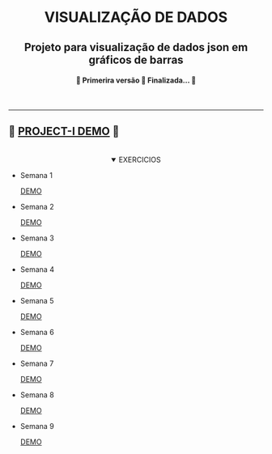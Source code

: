 <h1 align="center">VISUALIZAÇÃO DE DADOS</h1>

<h2 align="center">  Projeto para visualização de dados json em gráficos de barras</h2>
<h4 align="center"> 
	🚧  Primerira versão 🚀 Finalizada...  🚧
</h4>
</br>

----------
🌈
[PROJECT-I DEMO](https://boottd.github.io/Visualizacao-de-Dados/Projeto%20I/)
🌈 
----------
</br>
<details open>
<summary align="center">EXERCICIOS</summary>
<ul>
<li> Semana 1</li>

[DEMO](https://boottd.github.io/Visualizacao-de-Dados/Semana1/index.html)

<li> Semana 2</li>
	
[DEMO](https://boottd.github.io/Visualizacao-de-Dados/Semana2/index.html)
	
<li> Semana 3</li>
	
[DEMO](https://boottd.github.io/Visualizacao-de-Dados/Semana3/index.html)
	
<li> Semana 4</li>

[DEMO](https://boottd.github.io/Visualizacao-de-Dados/Semana4/index.html)

<li> Semana 5</li>

[DEMO](https://boottd.github.io/Visualizacao-de-Dados/Semana5/index.html)

<li> Semana 6</li>

[DEMO](https://boottd.github.io/Visualizacao-de-Dados/Semana6/index.html)

<li> Semana 7</li>

[DEMO](https://boottd.github.io/Visualizacao-de-Dados/Semana7/index.html)

<li> Semana 8</li>

[DEMO](https://boottd.github.io/Visualizacao-de-Dados/Semana8/index.html)

<li> Semana 9</li>

[DEMO](https://boottd.github.io/Visualizacao-de-Dados/Semana9/index.html)

</details>





